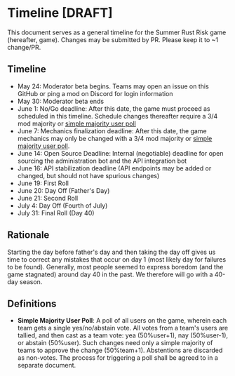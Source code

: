 # Timeline [DRAFT]

This document serves as a general timeline for the Summer Rust Risk game (hereafter, game). Changes may be submitted by PR. Please keep it to ~1 change/PR. 

## Timeline
- May 24: Moderator beta begins. Teams may open an issue on this GitHub or ping a mod on Discord for login information
- May 30: Moderator beta ends
- June 1: No/Go deadline: After this date, the game must proceed as scheduled in this timeline. Schedule changes thereafter require a 3/4 mod majority or [simple majority user poll](#definitions)
- June 7: Mechanics finalization deadline: After this date, the game mechanics may only be changed with a 3/4 mod majority or [simple majority user poll](#definitions).
- June 14: Open Source Deadline: Internal (negotiable) deadline for open sourcing the administration bot and the API integration bot
- June 16: API stabilization deadline (API endpoints may be added or changed, but should not have spurious changes)
- June 19: First Roll
- June 20: Day Off (Father's Day)
- June 21: Second Roll
- July 4: Day Off (Fourth of July)
- July 31: Final Roll (Day 40)

## Rationale
Starting the day before father's day and then taking the day off gives us time to correct any mistakes that occur on day 1 (most likely day for failures to be found). 
Generally, most people seemed to express boredom (and the game stagnated) around day 40 in the past. We therefore will go with a 40-day season. 

## Definitions
- **Simple Majority User Poll**: A poll of all users on the game, wherein each team gets a single yes/no/abstain vote. All votes from a team's users are tallied, and then cast as a team vote: yea (50%user+1), nay (50%user-1), or abstain (50%user). Such changes need only a simple majority of teams to approve the change (50%team+1). Abstentions are discarded as non-votes. The process for triggering a poll shall be agreed to in a separate document. 
